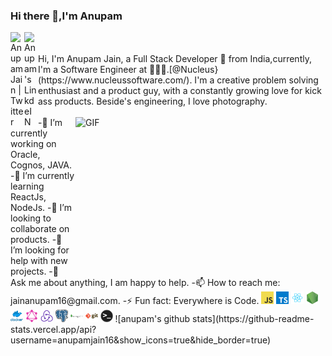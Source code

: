 ### Hi there 👋,I'm Anupam
<!--
**anupamjain16/anupamjain16** is a ✨ _special_ ✨ repository because its `README.md` (this file) appears on your GitHub profile.
--!>

<a href="https://twitter.com/anupamjain16">
  <img align="left" alt="Anupam Jain | Twitter" width="22px" src="https://cdn.jsdelivr.net/npm/simple-icons@v3/icons/twitter.svg" />
</a>
<a href="https://www.linkedin.com/in/anupamjain16/">
  <img align="left" alt="Anupam's LinkdeIN" width="22px" src="https://cdn.jsdelivr.net/npm/simple-icons@v3/icons/linkedin.svg" />
</a>

<br />
<br />

Hi, I'm Anupam Jain, a Full Stack Developer 🚀 from India,currently, I'm a Software Engineer at 🙍🏽‍♂️.[@Nucleus}(https://www.nucleussoftware.com/).
I'm a creative problem solving enthusiast and a product guy, with a constantly growing love for kick ass products.
Beside's engineering, I love photography.

<br/>
<br/>

<img align="right" height="250" width="400" alt="GIF" src="https://miro.medium.com/max/1360/1*IRGHmiGsa16stedQvIaZfw.gif" />

 -🔭 I’m currently working on Oracle, Cognos, JAVA.
 -🌱 I’m currently learning ReactJs,  NodeJs.
 -👯 I’m looking to collaborate on products.
 -🤔 I’m looking for help with new projects.
 -💬 Ask me about  anything, I am happy to help.
 -📫 How to reach me: jainanupam16@gmail.com.
 -⚡ Fun fact: Everywhere is Code.

<code><img height="20" src="https://raw.githubusercontent.com/github/explore/80688e429a7d4ef2fca1e82350fe8e3517d3494d/topics/javascript/javascript.png"></code>
<code><img height="20" src="https://raw.githubusercontent.com/github/explore/80688e429a7d4ef2fca1e82350fe8e3517d3494d/topics/typescript/typescript.png"></code>
<code><img height="20" src="https://raw.githubusercontent.com/github/explore/80688e429a7d4ef2fca1e82350fe8e3517d3494d/topics/react/react.png"></code>
<code><img height="20" src="https://raw.githubusercontent.com/github/explore/80688e429a7d4ef2fca1e82350fe8e3517d3494d/topics/nodejs/nodejs.png"></code>
<code><img height="20" src="https://raw.githubusercontent.com/github/explore/80688e429a7d4ef2fca1e82350fe8e3517d3494d/topics/docker/docker.png"></code>
<code><img height="20" src="https://raw.githubusercontent.com/github/explore/80688e429a7d4ef2fca1e82350fe8e3517d3494d/topics/graphql/graphql.png"></code>
<code><img height="20" src="https://raw.githubusercontent.com/github/explore/80688e429a7d4ef2fca1e82350fe8e3517d3494d/topics/redux/redux.png"></code>
<code><img height="20" src="https://raw.githubusercontent.com/github/explore/80688e429a7d4ef2fca1e82350fe8e3517d3494d/topics/postgresql/postgresql.png"></code>
<code><img height="20" src="https://raw.githubusercontent.com/github/explore/80688e429a7d4ef2fca1e82350fe8e3517d3494d/topics/mongodb/mongodb.png"></code>
<code><img height="20" src="https://raw.githubusercontent.com/github/explore/80688e429a7d4ef2fca1e82350fe8e3517d3494d/topics/git/git.png"></code>
<code><img height="20" src="https://raw.githubusercontent.com/github/explore/80688e429a7d4ef2fca1e82350fe8e3517d3494d/topics/terminal/terminal.png"></code>

![anupam's github stats](https://github-readme-stats.vercel.app/api?username=anupamjain16&show_icons=true&hide_border=true)

